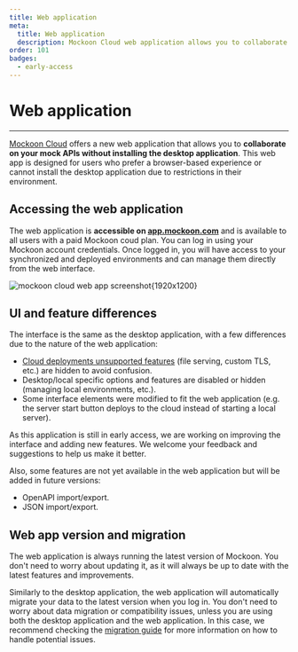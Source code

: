 ```yaml
---
title: Web application
meta:
  title: Web application
  description: Mockoon Cloud web application allows you to collaborate on your mock APIs without installing the desktop application.
order: 101
badges:
  - early-access
---
```


# Web application

---

[Mockoon Cloud](/cloud/) offers a new web application that allows you to **collaborate on your mock APIs without installing the desktop application**. This web app is designed for users who prefer a browser-based experience or cannot install the desktop application due to restrictions in their environment.

## Accessing the web application

The web application is **accessible on [app.mockoon.com](https://app.mockoon.com)** and is available to all users with a paid Mockoon coud plan. You can log in using your Mockoon account credentials. Once logged in, you will have access to your synchronized and deployed environments and can manage them directly from the web interface.

![mockoon cloud web app screenshot{1920x1200}](cloud-docs-img:mockoon-cloud-web-application.png)

## UI and feature differences

The interface is the same as the desktop application, with a few differences due to the nature of the web application:

- [Cloud deployments unsupported features](cloud-docs:api-mock-cloud-deployments#unsupported-features) (file serving, custom TLS, etc.) are hidden to avoid confusion.
- Desktop/local specific options and features are disabled or hidden (managing local environments, etc.).
- Some interface elements were modified to fit the web application (e.g. the server start button deploys to the cloud instead of starting a local server).

As this application is still in early access, we are working on improving the interface and adding new features. We welcome your feedback and suggestions to help us make it better.

Also, some features are not yet available in the web application but will be added in future versions:

- OpenAPI import/export.
- JSON import/export.

## Web app version and migration

The web application is always running the latest version of Mockoon. You don't need to worry about updating it, as it will always be up to date with the latest features and improvements.

Similarly to the desktop application, the web application will automatically migrate your data to the latest version when you log in. You don't need to worry about data migration or compatibility issues, unless you are using both the desktop application and the web application. In this case, we recommend checking the [migration guide](cloud-docs:data-synchronization-team-collaboration#major-versions-migrations) for more information on how to handle potential issues.
